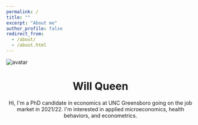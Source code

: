 ```yaml
---
permalink: /
title: ""
excerpt: "About me"
author_profile: false
redirect_from: 
  - /about/
  - /about.html
---
```


<img src="willqueenphd.github.io/images/avatar.jpg" alt="avatar" class="center">


<h1 style="text-align:center;">Will Queen</h1>
<p style="text-align:center;">Hi, I'm a PhD candidate in economics at UNC Greensboro going on the job market in 2021/22. I'm interested in applied microeconomics, health behaviors, and econometrics.
</p>




<!--location         : "Greensboro, North Carolina"
<!--employer         : "UNC Greensboro"
<!--pubmed           : #"https://www.ncbi.nlm.nih.gov/pubmed/?term=john+snow"
<!--googlescholar    : #"http://yourfullgooglescholarurl.com"
email            : "jwqueen@uncg.edu"
researchgate     :  # example: "https://www.researchgate.net/profile/yourprofile"
github           : "willqueenphd"
impactstory      : #"https://profiles.impactstory.org/u/xxxx-xxxx-xxxx-xxxx"
orcid            : #"http://orcid.org/yourorcidurl"
stackoverflow    : # http://stackoverflow.com/users/123456/username
twitter          : "willqueen5"

This site is under construction. Check back later for up-to-date information!
